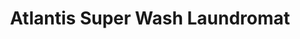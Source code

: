 ---
title: "Atlantis Super Wash Laundromat"
url: /brooklyn/atlantis-super-wash-laundromat/
shop: laundry
---